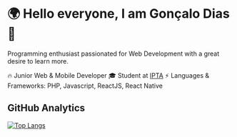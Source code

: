 <h1>🌍 Hello everyone, I am Gonçalo Dias 👋</h1>

Programming enthusiast passionated for Web Development with a great desire to learn more.

🔥 Junior Web & Mobile Developer
🎓 Student at [IPTA](http://ipta.pt)
⚡ Languages & Frameworks: PHP, Javascript, ReactJS, React Native


## GitHub Analytics

[![Top Langs](https://github-readme-stats.vercel.app/api/top-langs/?username=goncalo-diaas&layout=compact)](https://github.com/anuraghazra/github-readme-stats)
